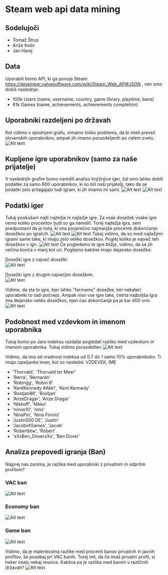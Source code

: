 
# Steam web api data mining
## Sodelujoči
- Tomaž Štrus
- Anže Košir
- Jan Harej

## Data
Uporabili bomo API, ki ga ponuja Steam: https://developer.valvesoftware.com/wiki/Steam_Web_API#JSON , ven smo dobili naslednje:
* 100k Users (name, username, country, game library, playtime, bans)
* 61k Games (name, achievements, achievements completion)

## Uporabniki razdeljeni po državah
Kot vidimo v spodnjem grafu, nimamo toliko problema, da bi imeli preveč slovenskih uporabnikov, ampak jih imamo porazdeljenih po celem svetu.
![Alt text](assets/country.png?raw=true)

## Kupljene igre uporabnikov  (samo za naše prijatelje)
V naslednjih grafim bomo naredili analizo knjižnjice iger, žal smo lahko dobili podatke za samo 600 uporabnikov, ki so bili naši prijatelji, tako da se podatki zelo prilagajajo tudi igram, ki jih imamo mi sami.
![Alt text](assets/boughtGames.png?raw=true)
![Alt text](assets/mostPlayed.png?raw=true )

## Podatki iger
Tukaj poskušam najti najtežje in najlažje igre. Za vsak dosežek vsake igre vemo koliko procentov ljudi so ga naredili. Torej najtežja igra, sem predpostavil da je tista, ki ima povprečno najmanjše procente dokončanje dosežkov po igralcih.
![Alt text](assets/hardestGames.png?raw=true )
![Alt text](assets/easyAchievents.png?raw=true )
Tukaj vidimo, da so med najlažjimi igrami same take, ki imajo zelo veliko dosežkov. Poglej koliko je največ teh dosežkov v igri.
![Alt text](assets/numOfAchievemnts.png?raw=true )
Če pogledamo te igre bližje, vidimo, da se jih večina konča v manj kot uri. Poglejmo kakšne imajo dejansko dosežke:


Dosežki igre z največ dosežki:  
![Alt text](assets/ach2.png?raw=true )  


Dosežki igre z drugim največjim dosežkim:  
![Alt text](assets/ach1.png?raw=true )  


Vidimo, da  sta to igre, kjer lahko "farmamo" dosežke, ker nekateri uporabniki to radi počnejo. Ampak niso vse igre take, četrta najboljša igra ima dejansko veliko dosežkov, njen čas dokončanja pa je kar 400 urni.  
![Alt text](assets/ach3.png?raw=true )  

## Podobnost med vzdevkom in imenom uporabnika
Tukaj bomo po Jaro indeksu razdalje pogledali razliko med vzdevkom in imenom uporabnika. Tukaj vidimo porazdelitev
![Alt text](assets/nameDistribution.png?raw=true)  


Vidimo, da ima od vradnost indeksa od 0.7 do 1 samo 10% uporabnikobv. Ti imajo izpeljanke imen, kot so nasledni:
VZDEVEK, IME
* 'Thorvald', 'Thorvald ter Meer'
* 'Berra', 'Bernardo'
* 'Robingg', 'Robin B'
* 'KentKennedy #Akk!', 'Kent Kennedy'
* 'Bostjan88', 'Bostjan'
* 'AnzeDragar', 'Anze Dragar'
* 'Nikkoff', 'Nikko'
* 'ninos10', 'nino'
* 'NinaFin', 'Nina Fininis'
* 'Justin500 DE', 'Justin'
* 'JacobofGames', 'Jacob'
* 'Robertbtw', 'Robert'
* 'xXxBen_DoverxXx', 'Ben Dover'

## Analiza prepovedi igranja (Ban)
Najprej nas zanima, je razlika med uporabniki z privatnim in odprtim profilom?
### VAC ban
![Alt text](assets/vac_bans_vis.png?raw=true)
### Economy ban
![Alt text](assets/economy_bans_vis.png?raw=true)
### Game ban
![Alt text](assets/bame_bans_vis.png?raw=true)

Vidimo, da je malenkostna razlike med procenti banov privatnih in javnih profilov, še posebaj pri VAC banih. Torej mit, da če imaš privatni profil, si heker imalo nekaj resnice. Kakšna pa je razlika med banim v različnih državah? 
![Alt text](assets/bans_country.png?raw=true)
